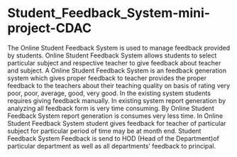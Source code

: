 # Student_Feedback_System-mini-project-CDAC
The Online Student Feedback System is used to manage feedback provided by students. Online Student Feedback System allows students to select particular subject and respective teacher to give feedback about teacher and subject.  A Online Student Feedback System is an feedback generation system which gives proper feedback to teacher provides the proper feedback to the teachers about their teaching quality on basis of rating very poor, poor, average, good, very good. In the existing system students requires giving feedback manually. In existing system report generation by analyzing all feedback form is very time consuming. By Online Student Feedback System report generation is consumes very less time. In Online Student Feedback System student gives feedback for teacher of particular subject for particular period of time may be at month end. Student Feedback System Feedback is send to HOD (Head of the Department)of particular department as well as all departments’ feedback to principal.
